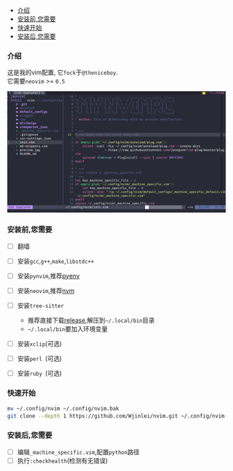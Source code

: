 <!-- TOC GFM -->

- [介绍](#介绍)
- [安装前,您需要](#安装前您需要)
- [快速开始](#快速开始)
- [安装后,您需要](#安装后您需要)

<!-- /TOC -->

### 介绍
这是我的vim配置, 它`fock`于`@theniceboy`.<br/>
它需要`neovim` >= `0.5`<br/>

![preview](./preview.jpg)

### 安装前,您需要
- [ ] 翻墙
- [ ] 安装`gcc`,`g++`,`make`,`libstdc++`
- [ ] 安装`pynvim`,推荐[pyenv](https://github.com/pyenv/pyenv)
- [ ] 安装`neovim`,推荐[nvm](https://github.com/nvm-sh/nvm)
- [ ] 安装`tree-sitter`
    - 推荐直接下载[release](https://github.com/tree-sitter/tree-sitter/releases),解压到`~/.local/bin`目录
    - `~/.local/bin`要加入环境变量
- [ ] 安装`xclip`(可选)
- [ ] 安装`perl `(可选)
- [ ] 安装`ruby `(可选)


### 快速开始
```bash
mv ~/.config/nvim ~/.config/nvim.bak
git clone --depth 1 https://github.com/Wjinlei/nvim.git ~/.config/nvim
```
### 安装后,您需要
- [ ] 编辑`_machine_specific.vim`,配置`python`路径
- [ ] 执行`:checkhealth`(检测有无错误)
